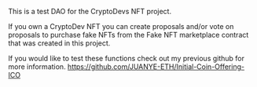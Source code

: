 This is a test DAO for the CryptoDevs NFT project.

If you own a CryptoDev NFT you can create proposals and/or vote on proposals to purchase fake NFTs from the Fake NFT marketplace contract that was created in this project.

If you would like to test these functions check out my previous github for more information. https://github.com/JUANYE-ETH/Initial-Coin-Offering-ICO